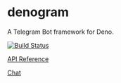 # denogram

A Telegram Bot framework for Deno.

[![Build Status](https://github.com/denogram/denogram/workflows/ci/badge.svg?branch=master&event=push)](https://github.com/denogram/denogram/actions)

[API Reference](https://doc.deno.land/https/deno.land/x/telegram/mod.ts)

[Chat](https://t.me/denogram)

